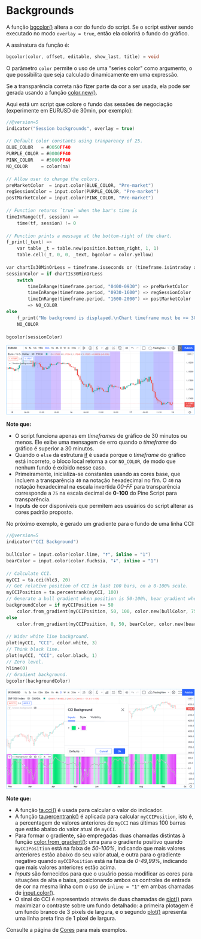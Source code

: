 
# Backgrounds

A função [bgcolor()](https://br.tradingview.com/pine-script-reference/v5/#fun_bgcolor) altera a cor do fundo do script. Se o script estiver sendo executado no modo `overlay = true`, então ela colorirá o fundo do gráfico.

A assinatura da função é:

```c
bgcolor(color, offset, editable, show_last, title) → void
```

O parâmetro `color` permite o uso de uma "series color" como argumento, o que possibilita que seja calculado dinamicamente em uma expressão.

Se a transparência correta não fizer parte da cor a ser usada, ela pode ser gerada usando a função [color.new()](https://br.tradingview.com/pine-script-reference/v5/#fun_color{dot}new).

Aqui está um script que colore o fundo das sessões de negociação (experimente em EURUSD de 30min, por exemplo):

```c
//@version=5
indicator("Session backgrounds", overlay = true)

// Default color constants using tranparency of 25.
BLUE_COLOR   = #0050FF40
PURPLE_COLOR = #0000FF40
PINK_COLOR   = #5000FF40
NO_COLOR     = color(na)

// Allow user to change the colors.
preMarketColor  = input.color(BLUE_COLOR, "Pre-market")
regSessionColor = input.color(PURPLE_COLOR, "Pre-market")
postMarketColor = input.color(PINK_COLOR, "Pre-market")

// Function returns `true` when the bar's time is
timeInRange(tf, session) =>
    time(tf, session) != 0

// Function prints a message at the bottom-right of the chart.
f_print(_text) =>
    var table _t = table.new(position.bottom_right, 1, 1)
    table.cell(_t, 0, 0, _text, bgcolor = color.yellow)

var chartIs30MinOrLess = timeframe.isseconds or (timeframe.isintraday and timeframe.multiplier <=30)
sessionColor = if chartIs30MinOrLess
    switch
        timeInRange(timeframe.period, "0400-0930") => preMarketColor
        timeInRange(timeframe.period, "0930-1600") => regSessionColor
        timeInRange(timeframe.period, "1600-2000") => postMarketColor
        => NO_COLOR
else
    f_print("No background is displayed.\nChart timeframe must be <= 30min.")
    NO_COLOR

bgcolor(sessionColor)
```

![Backgrounds 01](./imgs/Backgrounds-Sessions.png)

__Note que:__

- O script funciona apenas em _timeframes_ de gráfico de 30 minutos ou menos. Ele exibe uma mensagem de erro quando o _timeframe_ do gráfico é superior a 30 minutos.
- Quando o `else` da estrutura [if](https://br.tradingview.com/pine-script-reference/v5/#kw_if) é usada porque o _timeframe_ do gráfico está incorreto, o bloco local retorna a cor `NO_COLOR`, de modo que nenhum fundo é exibido nesse caso.
- Primeiramente, inicializa-se constantes usando as cores base, que incluem a transparência `40` na notação hexadecimal no fim. O `40` na notação hexadecimal na escala invertida _00-FF_ para transparência corresponde a `75` na escala decimal de __0-100__ do Pine Script para transparência.
- Inputs de cor disponíveis que permitem aos usuários do script alterar as cores padrão proposto.

No próximo exemplo, é gerado um gradiente para o fundo de uma linha CCI:

```c
//@version=5
indicator("CCI Background")

bullColor = input.color(color.lime, "🠅", inline = "1")
bearColor = input.color(color.fuchsia, "🠇", inline = "1")

// Calculate CCI.
myCCI = ta.cci(hlc3, 20)
// Get relative position of CCI in last 100 bars, on a 0-100% scale.
myCCIPosition = ta.percentrank(myCCI, 100)
// Generate a bull gradient when position is 50-100%, bear gradient when position is 0-50%.
backgroundColor = if myCCIPosition >= 50
    color.from_gradient(myCCIPosition, 50, 100, color.new(bullColor, 75), bullColor)
else
    color.from_gradient(myCCIPosition, 0, 50, bearColor, color.new(bearColor, 75))

// Wider white line background.
plot(myCCI, "CCI", color.white, 3)
// Think black line.
plot(myCCI, "CCI", color.black, 1)
// Zero level.
hline(0)
// Gradient background.
bgcolor(backgroundColor)
```

![Backgrounds 02](./imgs/Backgrounds-CCI.png)

__Note que:__

- A função [ta.cci()](https://br.tradingview.com/pine-script-reference/v5/#fun_ta{dot}cci) é usada para calcular o valor do indicador.
- A função [ta.percentrank()](https://br.tradingview.com/pine-script-reference/v5/#ta.percentrank) é aplicada para calcular `myCCIPosition`, isto é, a percentagem de valores anteriores de `myCCI` nas últimas 100 barras que estão abaixo do valor atual de `myCCI`.
- Para formar o gradiente, são empregadas duas chamadas distintas à função [color.from_gradient()](https://br.tradingview.com/pine-script-reference/v5/#fun_color{dot}from_gradient): uma para o gradiente positivo quando `myCCIPosition` está na faixa de _50-100%_, indicando que mais valores anteriores estão abaixo do seu valor atual, e outra para o gradiente negativo quando `myCCIPosition` está na faixa de _0-49,99%_, indicando que mais valores anteriores estão acima.
- _Inputs_ são fornecidos para que o usuário possa modificar as cores para situações de alta e baixa, posicionando ambos os controles de entrada de cor na mesma linha com o uso de `inline = "1"` em ambas chamadas de [input.color()](https://br.tradingview.com/pine-script-reference/v5/#fun_input{dot}color).
- O sinal do CCI é representado através de duas chamadas de [plot()](https://br.tradingview.com/pine-script-reference/v5/#fun_plot) para maximizar o contraste sobre um fundo detalhado: a primeira plotagem é um fundo branco de 3 pixels de largura, e o segundo [plot()](https://br.tradingview.com/pine-script-reference/v5/#fun_plot) apresenta uma linha preta fina de 1 pixel de largura.

Consulte a página de [Cores](./05_07_cores.md) para mais exemplos.

